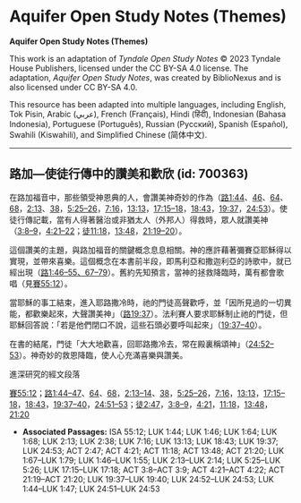 # Aquifer Open Study Notes (Themes)

**Aquifer Open Study Notes (Themes)**

This work is an adaptation of *Tyndale Open Study Notes* © 2023 Tyndale House Publishers, licensed under the CC BY\-SA 4\.0 license. The adaptation, *Aquifer Open Study Notes*, was created by BiblioNexus and is also licensed under CC BY\-SA 4\.0\.

This resource has been adapted into multiple languages, including English, Tok Pisin, Arabic (عربي), French (Français), Hindi (हिंदी), Indonesian (Bahasa Indonesia), Portuguese (Português), Russian (Русский), Spanish (Español), Swahili (Kiswahili), and Simplified Chinese (简体中文).



--------------------------------

## 路加—使徒行傳中的讚美和歡欣 (id: 700363)

在路加福音中，那些領受神恩典的人，會讚美神奇妙的作為（[路1:44](https://ref.ly/Luke1:44)、[46](https://ref.ly/Luke1:46)、[64](https://ref.ly/Luke1:64)、[68](https://ref.ly/Luke1:68)，[2:13](https://ref.ly/Luke2:13)、[38](https://ref.ly/Luke2:38)，[5:25–26](https://ref.ly/Luke5:25-Luke5:26)，[7:16](https://ref.ly/Luke7:16)，[13:13](https://ref.ly/Luke13:13)，[17:15–18](https://ref.ly/Luke17:15-Luke17:18)，[18:43](https://ref.ly/Luke18:43)，[19:37](https://ref.ly/Luke19:37)，[24:53](https://ref.ly/Luke24:53)）。使徒行傳記載，當有人得著醫治或非猶太人（外邦人）得救時，眾人就讚美神（[3:8–9](https://ref.ly/Acts3:8-Acts3:9)，[4:21–22](https://ref.ly/Acts4:21-Acts4:22)；[徒11:18](https://ref.ly/Acts11:18)，[13:48](https://ref.ly/Acts13:48)，[21:19–20](https://ref.ly/Acts21:19-Acts21:20)）。

這個讚美的主題，與路加福音的關鍵概念息息相關。神的應許藉著彌賽亞耶穌得以實現，並帶來喜樂。這個概念在本書前半段，即馬利亞和撒迦利亞的詩歌中，就已經出現（[路1:46–55、](https://ref.ly/Luke1:46-Luke1:55)[67–79](https://ref.ly/Luke1:67-Luke1:79)）。舊約先知預言，當神的拯救降臨時，萬有都會歌唱（見[賽55:12](https://ref.ly/Isa55:12)）。

當耶穌的事工結束，進入耶路撒冷時，祂的門徒高聲歡呼，並「因所見過的一切異能，都歡樂起來，大聲讚美神」（[路19:37](https://ref.ly/Luke19:37)）。法利賽人要求耶穌制止祂的門徒，但耶穌回答說：「若是他們閉口不說，這些石頭必要呼叫起來」（[19:37–40](https://ref.ly/Luke19:37-Luke19:40)）。

在書的結尾，門徒「大大地歡喜，回耶路撒冷去，常在殿裏稱頌神」（[24:52–53](https://ref.ly/Luke24:52-Luke24:53)）。神奇妙的救恩降臨，使人心充滿喜樂與讚美。

進深研究的經文段落

[賽55:12](https://ref.ly/Isa55:12)；[路1:44–47](https://ref.ly/Luke1:44-Luke1:47)、[64](https://ref.ly/Luke1:64)、[68](https://ref.ly/Luke1:68)，[2:13–14](https://ref.ly/Luke2:13-Luke2:14)、[38](https://ref.ly/Luke2:38)，[5:25–26](https://ref.ly/Luke5:25-Luke5:26)，[7:16](https://ref.ly/Luke7:16)，[13:13](https://ref.ly/Luke13:13)，[17:15–18](https://ref.ly/Luke17:15-Luke17:18)，[18:43](https://ref.ly/Luke18:43)，[19:37–40](https://ref.ly/Luke19:37-Luke19:40)，[24:51–53](https://ref.ly/Luke24:51-Luke24:53)；[徒2:47](https://ref.ly/Acts2:47)，[3:8–9](https://ref.ly/Acts3:8-Acts3:9)，[4:21](https://ref.ly/Acts4:21)，[11:18](https://ref.ly/Acts11:18)，[13:48](https://ref.ly/Acts13:48)，[21:20](https://ref.ly/Acts21:20)

* **Associated Passages:** ISA 55:12; LUK 1:44; LUK 1:46; LUK 1:64; LUK 1:68; LUK 2:13; LUK 2:38; LUK 7:16; LUK 13:13; LUK 18:43; LUK 19:37; LUK 24:53; ACT 2:47; ACT 4:21; ACT 11:18; ACT 13:48; ACT 21:20; LUK 1:67–LUK 1:79; LUK 1:46–LUK 1:55; LUK 2:13–LUK 2:14; LUK 5:25–LUK 5:26; LUK 17:15–LUK 17:18; ACT 3:8–ACT 3:9; ACT 4:21–ACT 4:22; ACT 21:19–ACT 21:20; LUK 19:37–LUK 19:40; LUK 24:52–LUK 24:53; LUK 1:44–LUK 1:47; LUK 24:51–LUK 24:53

